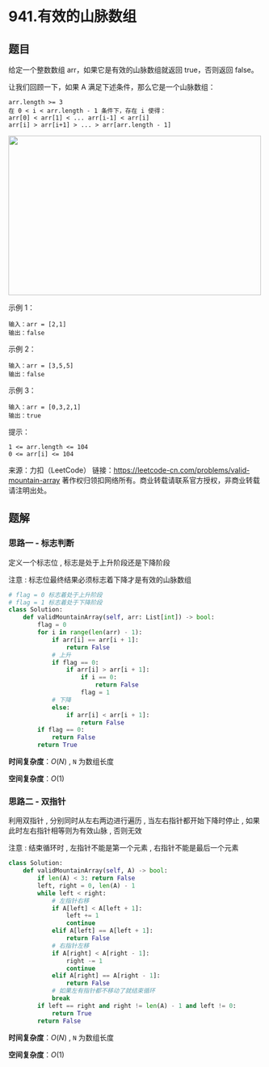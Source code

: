 # 941.有效的山脉数组








<extoc></extoc>

## 题目

给定一个整数数组 arr，如果它是有效的山脉数组就返回 true，否则返回 false。

让我们回顾一下，如果 A 满足下述条件，那么它是一个山脉数组：
```
arr.length >= 3
在 0 < i < arr.length - 1 条件下，存在 i 使得：
arr[0] < arr[1] < ... arr[i-1] < arr[i]
arr[i] > arr[i+1] > ... > arr[arr.length - 1]
```
<img style="height: 316px; width: 500px;" src="https://assets.leetcode.com/uploads/2019/10/20/hint_valid_mountain_array.png" alt="">

示例 1：
```
输入：arr = [2,1]
输出：false
```
示例 2：
```
输入：arr = [3,5,5]
输出：false
```
示例 3：
```
输入：arr = [0,3,2,1]
输出：true
```

提示：
```
1 <= arr.length <= 104
0 <= arr[i] <= 104
```
来源：力扣（LeetCode）
链接：https://leetcode-cn.com/problems/valid-mountain-array
著作权归领扣网络所有。商业转载请联系官方授权，非商业转载请注明出处。

## 题解

### 思路一 - 标志判断

定义一个标志位 , 标志是处于上升阶段还是下降阶段

注意 : 标志位最终结果必须标志着下降才是有效的山脉数组

```python
# flag = 0 标志着处于上升阶段
# flag = 1 标志着处于下降阶段
class Solution:
    def validMountainArray(self, arr: List[int]) -> bool:
        flag = 0
        for i in range(len(arr) - 1):
            if arr[i] == arr[i + 1]:
                return False
            # 上升
            if flag == 0:
                if arr[i] > arr[i + 1]:
                    if i == 0:
                        return False
                    flag = 1
            # 下降
            else:
                if arr[i] < arr[i + 1]:
                    return False
        if flag == 0:
            return False
        return True
```

**时间复杂度**：$O(N)$ , `N` 为数组长度

**空间复杂度**：$O(1)$

### 思路二 - 双指针

利用双指针 , 分别同时从左右两边进行遍历 , 当左右指针都开始下降时停止 , 如果此时左右指针相等则为有效山脉 , 否则无效

注意 : 结束循环时 , 左指针不能是第一个元素 , 右指针不能是最后一个元素

```python
class Solution:
    def validMountainArray(self, A) -> bool:
        if len(A) < 3: return False
        left, right = 0, len(A) - 1
        while left < right:
            # 左指针右移
            if A[left] < A[left + 1]:
                left += 1
                continue
            elif A[left] == A[left + 1]:
                return False
            # 右指针左移
            if A[right] < A[right - 1]:
                right -= 1
                continue
            elif A[right] == A[right - 1]:
                return False
            # 如果左有指针都不移动了就结束循环
            break
        if left == right and right != len(A) - 1 and left != 0:
            return True
        return False
```

**时间复杂度**：$O(N)$ , `N` 为数组长度

**空间复杂度**：$O(1)$